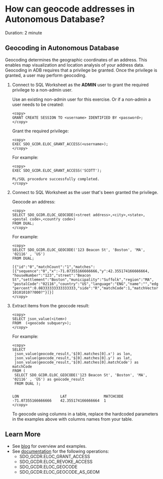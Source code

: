 # How can geocode addresses in Autonomous Database?
Duration: 2 minute

## Geocoding in Autonomous Database

Geocoding determines the geographic coordinates of an address. This enables map visualization and location analysis of your address data. Geocoding in ADB requires that a privilege be granted. Once the privilege is granted, a user may perform geocoding.

1. Connect to SQL Worksheet as the **ADMIN** user to grant the required privilege to a non-admin user.
   
    Use an existing non-admin user for this exercise. Or if a non-admin a user needs to be created:

    ```
    <copy>
    GRANT CREATE SESSION TO <username> IDENTIFIED BY <password>;
    </copy>
    ```  

   Grant the required privilege:

    ```
    <copy>
    EXEC SDO_GCDR.ELOC_GRANT_ACCESS(<username>);
    </copy>
    ```

    For example:

    ```
    <copy>
    EXEC SDO_GCDR.ELOC_GRANT_ACCESS('SCOTT');

    PL/SQL procedure successfully completed.
    </copy>
    ```  

2. Connect to SQL Worksheet as the user that's been granted the privilege.
   
    Geocode an address:

    ```
    <copy>
    SELECT SDO_GCDR.ELOC_GEOCODE(<street address>,<city>,<state>,<postal code>,<country code>) 
    FROM DUAL;
    </copy>
    ```

    For example:

    ```
    <copy>
    SELECT SDO_GCDR.ELOC_GEOCODE('123 Beacon St', 'Boston', 'MA', '02116' , 'US') 
    FROM DUAL;

    [{"id":"0","matchCount":"1","matches":[{"sequence":"0","x":-71.07355166666666,"y":42.355174166666664,
    "houseNumber":"123","street":"Beacon St","settlement":"Boston","municipality":"Suffolk","region":"MA",
    "postalCode":"02116","country":"US","language":"ENG","name":"","edgeId":946710796,
    "percent":0.08333333333333333,"side":"R","matchCode":1,"matchVector":"???10101010??000?"}]}]
    </copy>
    ```  

3. Extract items from the geocode result:

    ```
    <copy>
    SELECT json_value(<item>) 
    FROM  (<geocode subquery>);
    </copy>
    ```

    For example:

    ```
    <copy>
    SELECT
     json_value(geocode_result,'$[0].matches[0].x') as lon,
     json_value(geocode_result,'$[0].matches[0].y') as lat,
     json_value(geocode_result,'$[0].matches[0].matchCode') as matchCode
    FROM ( 
     SELECT SDO_GCDR.ELOC_GEOCODE('123 Beacon St', 'Boston', 'MA', '02116' , 'US') as geocode_result
     FROM DUAL );

    
    LON                   LAT                 MATCHCODE
    -71.07355166666666    42.355174166666664  1
    </copy>
    ```

      To geocode using columns in a table, replace the hardcoded parameters in the examples above with columns names from your table. 
  
## Learn More

* See [blog](https://blogs.oracle.com/oraclespatial/post/new-in-database-geocoder-for-autonomous-database-shared) for overview and examples.
* See [documentation](https://docs.oracle.com/en/database/oracle/oracle-database/19/spatl/SDO_GCDR-reference.html) for the following operations:
    * SDO\_GCDR.ELOC\_GRANT\_ACCESS
    * SDO\_GCDR.ELOC\_REVOKE\_ACCESS
    * SDO\_GCDR.ELOC\_GEOCODE
    * SDO\_GCDR.ELOC\_GEOCODE\_AS\_GEOM
